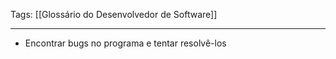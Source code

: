 
Tags: [[Glossário do Desenvolvedor de Software]]

----

- Encontrar bugs no programa e tentar resolvê-los